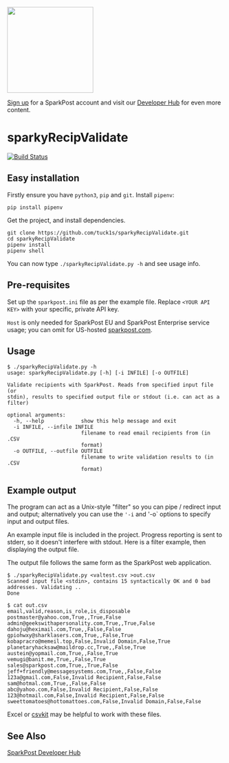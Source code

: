 <a href="https://www.sparkpost.com"><img src="https://www.sparkpost.com/sites/default/files/attachments/SparkPost_Logo_2-Color_Gray-Orange_RGB.svg" width="200px"/></a>

[Sign up](https://app.sparkpost.com/join?plan=free-0817?src=Social%20Media&sfdcid=70160000000pqBb&pc=GitHubSignUp&utm_source=github&utm_medium=social-media&utm_campaign=github&utm_content=sign-up) for a SparkPost account and visit our [Developer Hub](https://developers.sparkpost.com) for even more content.

# sparkyRecipValidate
[![Build Status](https://travis-ci.org/tuck1s/sparkyRecipValidate.svg?branch=master)](https://travis-ci.org/tuck1s/sparkyRecipValidate)


## Easy installation

Firstly ensure you have `python3`, `pip` and `git`. Install `pipenv`:

`pip install pipenv`

Get the project, and install dependencies.

```
git clone https://github.com/tuck1s/sparkyRecipValidate.git
cd sparkyRecipValidate
pipenv install
pipenv shell
```

You can now type `./sparkyRecipValidate.py -h` and see usage info.

## Pre-requisites
Set up the `sparkpost.ini` file as per the example file. 
Replace `<YOUR API KEY>` with your specific, private API key. 

`Host` is only needed for SparkPost EU and SparkPost Enterprise service usage; you can omit for US-hosted [sparkpost.com](https://www.sparkpost.com/).


## Usage

```
$ ./sparkyRecipValidate.py -h
usage: sparkyRecipValidate.py [-h] [-i INFILE] [-o OUTFILE]

Validate recipients with SparkPost. Reads from specified input file (or
stdin), results to specified output file or stdout (i.e. can act as a filter)

optional arguments:
  -h, --help            show this help message and exit
  -i INFILE, --infile INFILE
                        filename to read email recipients from (in .CSV
                        format)
  -o OUTFILE, --outfile OUTFILE
                        filename to write validation results to (in .CSV
                        format)
```

## Example output

The program can act as a Unix-style "filter" so you can pipe / redirect input and output; alternatively you
can use the `'-i` and '-o` options to specify input and output files.

An example input file is included in the project. Progress reporting is sent to stderr, so it doesn't
interfere with stdout. Here is a filter example, then displaying the output file.

The output file follows the same form as the SparkPost web application.

```
$ ./sparkyRecipValidate.py <valtest.csv >out.csv
Scanned input file <stdin>, contains 15 syntactically OK and 0 bad addresses. Validating ..
Done

$ cat out.csv
email,valid,reason,is_role,is_disposable
postmaster@yahoo.com,True,,True,False
admin@geekswithapersonality.com,True,,True,False
dahoju@heximail.com,True,,False,False
gpiohwxy@sharklasers.com,True,,False,True
kobapracro@memeil.top,False,Invalid Domain,False,True
planetaryhacksaw@maildrop.cc,True,,False,True
austein@yopmail.com,True,,False,True
vemugi@banit.me,True,,False,True
sales@sparkpost.com,True,,True,False
jeff+friendly@messagesystems.com,True,,False,False
123a@gmail.com,False,Invalid Recipient,False,False
sam@hotmal.com,True,,False,False
abc@yahoo.com,False,Invalid Recipient,False,False
123@hotmail.com,False,Invalid Recipient,False,False
sweettomatoes@hottomattoes.com,False,Invalid Domain,False,False
```

Excel or [csvkit](https://csvkit.readthedocs.io) may be helpful to work with these files.

## See Also
[SparkPost Developer Hub](https://developers.sparkpost.com/)


